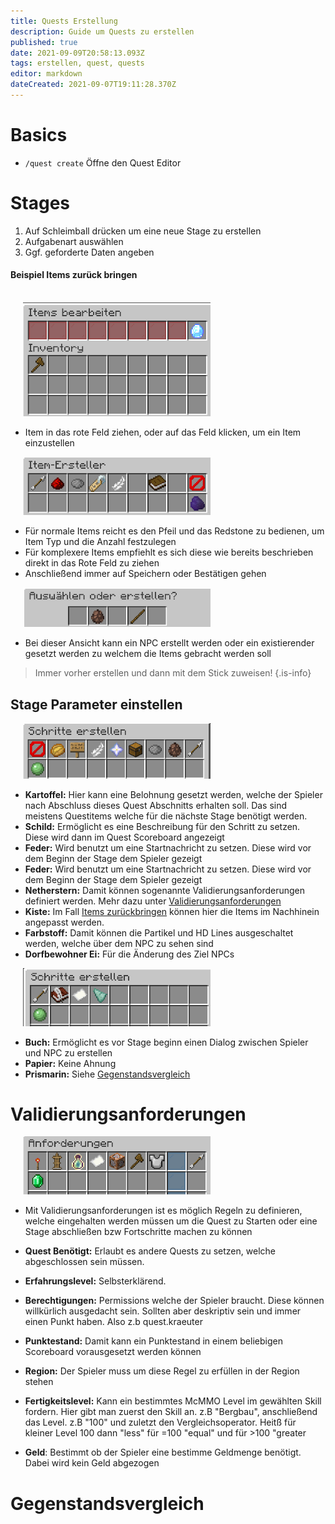```yaml
---
title: Quests Erstellung
description: Guide um Quests zu erstellen
published: true
date: 2021-09-09T20:58:13.093Z
tags: erstellen, quest, quests
editor: markdown
dateCreated: 2021-09-07T19:11:28.370Z
---
```


# Basics
-  `/quest create` Öffne den Quest Editor
 
 
#  Stages
 
1. Auf Schleimball drücken um eine neue Stage zu erstellen
2. Aufgabenart auswählen
3. Ggf. geforderte Daten angeben

<div id="bring_back"></div>

#### Beispiel Items zurück bringen

<br>
 <img src="/quests/bring_back_items_1.png" alt="stage-edit" width="300" style="margin-left: 20px"/>
 
-  Item in das rote Feld ziehen, oder auf das Feld klicken, um ein Item einzustellen
<p>
<img src="/quests/bring_back_items_2.png" alt="stage-edit" width="300" style="margin-left: 20px"/>
</p>

- Für normale Items reicht es den Pfeil und das Redstone zu bedienen, um Item Typ und die Anzahl festzulegen
- Für komplexere Items empfiehlt es sich diese wie bereits beschrieben direkt in das Rote Feld zu ziehen
- Anschließend immer auf Speichern oder Bestätigen gehen
<p>
<img src="/quests/bring_back_items_3.png" alt="stage-edit" width="300" style="margin-left: 20px"/>
</p>

- Bei dieser Ansicht kann ein NPC erstellt werden oder ein existierender gesetzt werden zu welchem die Items gebracht werden soll

> Immer vorher erstellen und dann mit dem Stick zuweisen!
{.is-info}



## Stage Parameter einstellen

<p>
<img src="/quests/stage_overview_1.png" alt="stage-edit" width="300" style="margin-left: 20px"/>
</p>
<ul>
	<li>
	 <b>Kartoffel:</b> Hier kann eine Belohnung gesetzt werden, welche der Spieler nach Abschluss dieses 			Quest Abschnitts erhalten soll. Das sind meistens Questitems welche für die nächste Stage
   	benötigt werden.
	</li>
	<li>
	 <b>Schild:</b> Ermöglicht es eine Beschreibung für den Schritt zu setzen. Diese wird dann im Quest Scoreboard angezeigt
	</li>
	<li>
	 <b>Feder:</b> Wird benutzt um eine Startnachricht zu setzen. Diese wird vor dem Beginn der Stage dem Spieler gezeigt
	</li>
	<li>
	 <b>Feder:</b> Wird benutzt um eine Startnachricht zu setzen. Diese wird vor dem Beginn der Stage dem Spieler gezeigt
	</li>
	<li>
	 <b>Netherstern:</b> Damit können sogenannte Validierungsanforderungen definiert werden. Mehr dazu unter <a href="#validy">Validierungsanforderungen</a>
	</li>
  	<li>
	 <b>Kiste:</b> Im Fall <a href="#bring_back">Items zurückbringen</a> können hier die Items im Nachhinein angepasst werden.
	</li>
    	<li>
	 <b>Farbstoff:</b> Damit können die Partikel und HD Lines ausgeschaltet werden, welche über dem NPC zu sehen sind
	</li>
      	<li>
	 <b>Dorfbewohner Ei:</b> Für die Änderung des Ziel NPCs
	</li>
</ul>
<p>
<img src="/quests/stage_overview_2.png" alt="stage-edit" width="300" style="margin-left: 20px"/>
</p>
<ul>
	<li>
	 <b>Buch:</b> Ermöglicht es vor Stage beginn einen Dialog zwischen Spieler und NPC zu erstellen
	</li> 
  	<li>
	 <b>Papier:</b> Keine Ahnung	
	</li> 
  	<li>
	 <b>Prismarin:</b> Siehe <a href="#comparison">Gegenstandsvergleich</a>
	</li> 
</ul>
<div id="validy"></div>

# Validierungsanforderungen
<p>

<img src="/quests/validy.png" alt="stage-edit" width="300" style="margin-left: 20px"/>
  </p>

- Mit Validierungsanforderungen ist es möglich Regeln zu definieren, welche eingehalten werden müssen um die Quest zu Starten oder eine Stage abschließen bzw Fortschritte machen zu können

- **Quest Benötigt:** Erlaubt es andere Quests zu setzen, welche abgeschlossen sein müssen.
- **Erfahrungslevel:** Selbsterklärend.
- **Berechtigungen:** Permissions welche der Spieler braucht. Diese können willkürlich ausgedacht sein. Sollten aber deskriptiv sein und immer einen Punkt haben. Also z.b quest.kraeuter
- **Punktestand:** Damit kann ein Punktestand in einem beliebigen Scoreboard vorausgesetzt werden können
- **Region:** Der Spieler muss um diese Regel zu erfüllen in der Region stehen
- **Fertigkeitslevel:** Kann ein bestimmtes McMMO Level im gewählten Skill fordern. Hier gibt man zuerst den Skill an. z.B "Bergbau", anschließend das Level. z.B "100" und zuletzt den Vergleichsoperator. Heitß für kleiner Level 100 dann "less" für =100 "equal" und für >100 "greater
- **Geld**: Bestimmt ob der Spieler eine bestimme Geldmenge benötigt. Dabei wird kein Geld abgezogen

<div id="comparison"></div>

# Gegenstandsvergleich





 

 
 